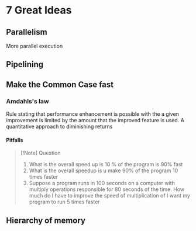 # 7 Great Ideas

## Parallelism

More parallel execution

## Pipelining

## Make the Common Case fast

### Amdahls's law

Rule stating that performance enhancement is possible with the a given improvement is limited by the amount that the improved feature is used. A quantitative approach to diminishing returns

#### Pitfalls

> [!Note] Question
>
> 1. What is the overall speed up is 10 % of the program is 90% fast
> 2. What is the overall speedup is u make 90% of the program 10 times faster
> 3. Suppose a program runs in 100 seconds on a computer with multiply operations responsible for 80 seconds of the time. How much do I have to improve the speed of multiplication of I want my program to run 5 times faster

## Hierarchy of memory
